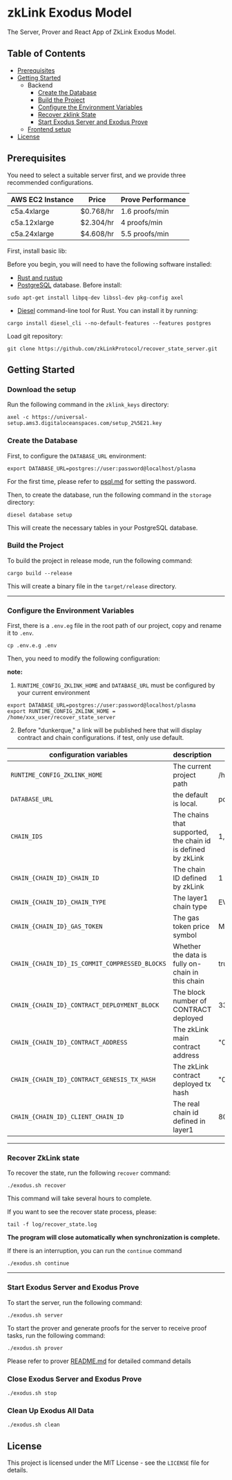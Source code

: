 # zkLink Exodus Model
The Server, Prover and React App of ZkLink Exodus Model.

## Table of Contents
- [Prerequisites](#prerequisites)
- [Getting Started](#getting-started)
    - Backend
        - [Create the Database](#create-the-database)
        - [Build the Project](#build-the-project)
        - [Configure the Environment Variables](#configure-the-environment-variables)
        - [Recover zklink State](#Recover-ZkLink-State)
        - [Start Exodus Server and Exodus Prove](#Start-Exodus-Server-and-Exodus-Prove)
    - [Frontend setup](exodus-interface/README.md)
- [License](#license)

## Prerequisites

You need to select a suitable server first, and we provide three recommended configurations.

| AWS EC2 Instance | Price     | Prove Performance |
|------------------|-----------|-------------------|
| c5a.4xlarge      | $0.768/hr | 1.6 proofs/min    |
| c5a.12xlarge     | $2.304/hr | 4 proofs/min      |
| c5a.24xlarge     | $4.608/hr | 5.5 proofs/min    |

First, install basic lib:


Before you begin, you will need to have the following software installed:
- [Rust and rustup](https://www.rust-lang.org/tools/install)
- [PostgreSQL](https://www.postgresql.org/download/linux/ubuntu/) database. Before install:
```shell
sudo apt-get install libpq-dev libssl-dev pkg-config axel
```
- [Diesel](http://diesel.rs/) command-line tool for Rust. You can install it by running:
```shell
cargo install diesel_cli --no-default-features --features postgres
```
Load git repository:
```shell
git clone https://github.com/zkLinkProtocol/recover_state_server.git
```

## Getting Started
### Download the setup
Run the following command in the `zklink_keys` directory:
```shell
axel -c https://universal-setup.ams3.digitaloceanspaces.com/setup_2%5E21.key
```
### Create the Database
First, to configure the `DATABASE_URL` environment:
```shell
export DATABASE_URL=postgres://user:password@localhost/plasma
```
For the first time, please refer to [psql.md](docs/psql.md) for setting the password.

Then, to create the database, run the following command in the `storage` directory:
```shell
diesel database setup
```
This will create the necessary tables in your PostgreSQL database.

### Build the Project

To build the project in release mode, run the following command:
```shell
cargo build --release
```
This will create a binary file in the `target/release` directory.

-----
### Configure the Environment Variables
First, there is a `.env.eg` file in the root path of our project, copy and rename it to `.env`.
```shell
cp .env.e.g .env
```
Then, you need to modify the following configuration:

**note:**
1. `RUNTIME_CONFIG_ZKLINK_HOME` and `DATABASE_URL` must be configured by your current environment

```shell
export DATABASE_URL=postgres://user:password@localhost/plasma
export RUNTIME_CONFIG_ZKLINK_HOME = /home/xxx_user/recover_state_server 

```
2. Before "dunkerque," a link will be published here that will display contract and chain configurations. if test, only use default.



| configuration variables                        | description                                                  | example                                                              |
|------------------------------------------------|--------------------------------------------------------------|----------------------------------------------------------------------|
| `RUNTIME_CONFIG_ZKLINK_HOME`                   | The current project path                                     | /home/xxx_user/recover_state_server                                  |
| `DATABASE_URL`                                 | the default is local.                                        | postgres://user:passwd@localhost/plasma                              |
| `CHAIN_IDS`                                    | The chains that supported, the chain id is defined by zkLink | 1,2                                                                  |
| `CHAIN_{CHAIN_ID}_CHAIN_ID`                    | The chain ID defined by zkLink                               | 1                                                                    |
| `CHAIN_{CHAIN_ID}_CHAIN_TYPE`                  | The layer1 chain type                                        | EVM                                                                  |
| `CHAIN_{CHAIN_ID}_GAS_TOKEN`                   | The gas token price symbol                                   | MATIC                                                                |
| `CHAIN_{CHAIN_ID}_IS_COMMIT_COMPRESSED_BLOCKS` | Whether the data is fully on-chain in this chain             | true                                                                 |
| `CHAIN_{CHAIN_ID}_CONTRACT_DEPLOYMENT_BLOCK`   | The block number of CONTRACT deployed                        | 33377564                                                             |
| `CHAIN_{CHAIN_ID}_CONTRACT_ADDRESS`            | The zkLink main contract address                             | "0x517aa9dec0E297B744aC7Ac8ddd8B127c1993055"                         |
| `CHAIN_{CHAIN_ID}_CONTRACT_GENESIS_TX_HASH`    | The zkLink contract deployed tx hash                         | "0x5c576039ffefce307ffbc5556899ee0772efcf2046051cc4fe9ca633987061ca" |
| `CHAIN_{CHAIN_ID}_CLIENT_CHAIN_ID`             | The real chain id defined in layer1                          | 80001                                                                |
-----
### Recover ZkLink state
To recover the state, run the following `recover` command:
```shell
./exodus.sh recover
```
This command will take several hours to complete.

If you want to see the recover state process, please:
```shell
tail -f log/recover_state.log
```
**The program will close automatically when synchronization is complete.**

If there is an interruption, you can run the `continue` command
```shell
./exodus.sh continue
```
-----
### Start Exodus Server and Exodus Prove
To start the server, run the following command:
```shell
./exodus.sh server
```
To start the prover and generate proofs for the server to receive proof tasks, run the following command:
```shell
./exodus.sh prover
```
Please refer to prover [README.md](prover/README.md) for detailed command details

### Close Exodus Server and Exodus Prove
```shell
./exodus.sh stop
```

### Clean Up Exodus All Data
```shell
./exodus.sh clean
```

## License
This project is licensed under the MIT License - see the `LICENSE` file for details.

